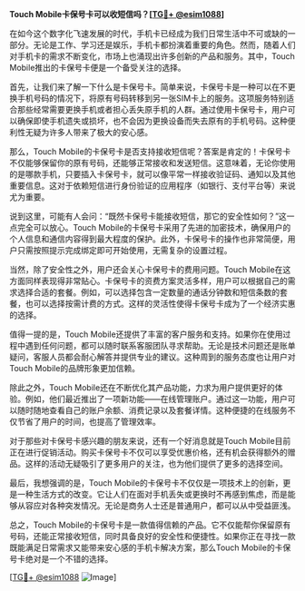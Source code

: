 **Touch Mobile卡保号卡可以收短信吗？[[TG💪+ @esim1088](https://t.me/s/esim1088)]**

在如今这个数字化飞速发展的时代，手机卡已经成为我们日常生活中不可或缺的一部分。无论是工作、学习还是娱乐，手机卡都扮演着重要的角色。然而，随着人们对手机卡的需求不断变化，市场上也涌现出许多创新的产品和服务。其中，Touch Mobile推出的卡保号卡便是一个备受关注的选择。

首先，让我们来了解一下什么是卡保号卡。简单来说，卡保号卡是一种可以在不更换手机号码的情况下，将原有号码转移到另一张SIM卡上的服务。这项服务特别适合那些经常需要更换手机或者担心丢失原手机的人群。通过使用卡保号卡，用户可以确保即使手机遗失或损坏，也不会因为更换设备而失去原有的手机号码。这种便利性无疑为许多人带来了极大的安心感。

那么，Touch Mobile的卡保号卡是否支持接收短信呢？答案是肯定的！卡保号卡不仅能够保留你的原有号码，还能够正常接收和发送短信。这意味着，无论你使用的是哪款手机，只要插入卡保号卡，就可以像平常一样接收验证码、通知以及其他重要信息。这对于依赖短信进行身份验证的应用程序（如银行、支付平台等）来说尤为重要。

说到这里，可能有人会问：“既然卡保号卡能接收短信，那它的安全性如何？”这一点完全可以放心。Touch Mobile的卡保号卡采用了先进的加密技术，确保用户的个人信息和通信内容得到最大程度的保护。此外，卡保号卡的操作也非常简便，用户只需按照提示完成绑定即可开始使用，无需复杂的设置过程。

当然，除了安全性之外，用户还会关心卡保号卡的费用问题。Touch Mobile在这方面同样表现得非常贴心。卡保号卡的资费方案灵活多样，用户可以根据自己的需求选择合适的套餐。例如，可以选择包含一定数量的通话分钟数和短信条数的套餐，也可以选择按需计费的方式。这样的灵活性使得卡保号卡成为了一个经济实惠的选择。

值得一提的是，Touch Mobile还提供了丰富的客户服务和支持。如果你在使用过程中遇到任何问题，都可以随时联系客服团队寻求帮助。无论是技术问题还是账单疑问，客服人员都会耐心解答并提供专业的建议。这种周到的服务态度也让用户对Touch Mobile的品牌形象更加信赖。

除此之外，Touch Mobile还在不断优化其产品功能，力求为用户提供更好的体验。例如，他们最近推出了一项新功能——在线管理账户。通过这一功能，用户可以随时随地查看自己的账户余额、消费记录以及套餐详情。这种便捷的在线服务不仅节省了用户的时间，也提高了管理效率。

对于那些对卡保号卡感兴趣的朋友来说，还有一个好消息就是Touch Mobile目前正在进行促销活动。购买卡保号卡不仅可以享受优惠价格，还有机会获得额外的赠品。这样的活动无疑吸引了更多用户的关注，也为他们提供了更多的选择空间。

最后，我想强调的是，Touch Mobile的卡保号卡不仅仅是一项技术上的创新，更是一种生活方式的改变。它让人们在面对手机丢失或更换时不再感到焦虑，而是能够从容应对各种突发情况。无论是商务人士还是普通用户，都可以从中受益匪浅。

总之，Touch Mobile的卡保号卡是一款值得信赖的产品。它不仅能帮你保留原有号码，还能正常接收短信，同时具备良好的安全性和便捷性。如果你正在寻找一款既能满足日常需求又能带来安心感的手机卡解决方案，那么Touch Mobile的卡保号卡绝对是一个不错的选择。

[[TG💪+ @esim1088](https://t.me/s/esim1088) ![Image](https://i.postimg.cc/4NQfJmqS/Snipaste-2025-05-13-00-14-12.png)]